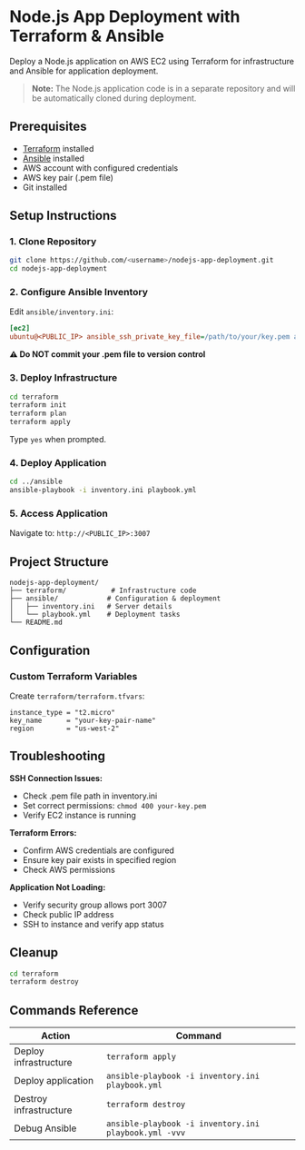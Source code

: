 # Node.js App Deployment with Terraform & Ansible

Deploy a Node.js application on AWS EC2 using Terraform for infrastructure and Ansible for application deployment.

> **Note:** The Node.js application code is in a separate repository and will be automatically cloned during deployment.

## Prerequisites

- [Terraform](https://www.terraform.io/downloads) installed
- [Ansible](https://docs.ansible.com/ansible/latest/installation_guide/intro_installation.html) installed  
- AWS account with configured credentials
- AWS key pair (.pem file)
- Git installed

## Setup Instructions

### 1. Clone Repository
```bash
git clone https://github.com/<username>/nodejs-app-deployment.git
cd nodejs-app-deployment
```

### 2. Configure Ansible Inventory
Edit `ansible/inventory.ini`:
```ini
[ec2]
ubuntu@<PUBLIC_IP> ansible_ssh_private_key_file=/path/to/your/key.pem ansible_ssh_common_args='-o StrictHostKeyChecking=no'
```
**⚠️ Do NOT commit your .pem file to version control**

### 3. Deploy Infrastructure
```bash
cd terraform
terraform init
terraform plan
terraform apply
```
Type `yes` when prompted.

### 4. Deploy Application  
```bash
cd ../ansible
ansible-playbook -i inventory.ini playbook.yml
```

### 5. Access Application
Navigate to: `http://<PUBLIC_IP>:3007`

## Project Structure
```
nodejs-app-deployment/
├── terraform/           # Infrastructure code
├── ansible/            # Configuration & deployment
│   ├── inventory.ini   # Server details
│   └── playbook.yml    # Deployment tasks
└── README.md
```

## Configuration

### Custom Terraform Variables
Create `terraform/terraform.tfvars`:
```hcl
instance_type = "t2.micro"
key_name      = "your-key-pair-name"  
region        = "us-west-2"
```

## Troubleshooting

**SSH Connection Issues:**
- Check .pem file path in inventory.ini
- Set correct permissions: `chmod 400 your-key.pem`
- Verify EC2 instance is running

**Terraform Errors:**
- Confirm AWS credentials are configured
- Ensure key pair exists in specified region
- Check AWS permissions

**Application Not Loading:**
- Verify security group allows port 3007
- Check public IP address
- SSH to instance and verify app status

## Cleanup
```bash
cd terraform
terraform destroy
```

## Commands Reference

| Action | Command |
|--------|---------|
| Deploy infrastructure | `terraform apply` |
| Deploy application | `ansible-playbook -i inventory.ini playbook.yml` |
| Destroy infrastructure | `terraform destroy` |
| Debug Ansible | `ansible-playbook -i inventory.ini playbook.yml -vvv` |
